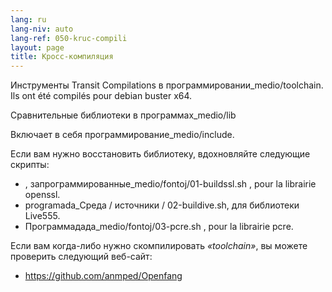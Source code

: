 ```yaml
---
lang: ru
lang-niv: auto
lang-ref: 050-kruc-compili
layout: page
title: Кросс-компиляция
---
```



Инструменты Transit Compilations в программировании_medio/toolchain.
Ils ont été compilés pour debian buster x64.



Сравнительные библиотеки в программах_medio/lib



Включает в себя программирование_medio/include.



Если вам нужно восстановить библиотеку, вдохновляйте следующие скрипты:
* , запрограммированные_medio/fontoj/01-buildssl.sh , pour la librairie openssl.
* programada_Среда / источники / 02-buildive.sh, для библиотеки Live555.
* Программадада_medio/fontoj/03-pcre.sh , pour la librairie pcre.




Если вам когда-либо нужно скомпилировать _«toolchain»_, вы можете проверить следующий веб-сайт:
 * https://github.com/anmped/Openfang


